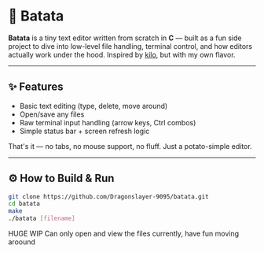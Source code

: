 # 🥔 Batata

**Batata** is a tiny text editor written from scratch in **C** — built as a fun side project to dive into low-level file handling, terminal control, and how editors actually work under the hood. Inspired by [kilo](https://github.com/antirez/kilo), but with my own flavor.

---

## ✨ Features

- Basic text editing (type, delete, move around)
- Open/save any files
- Raw terminal input handling (arrow keys, Ctrl combos)
- Simple status bar + screen refresh logic

That's it — no tabs, no mouse support, no fluff. Just a potato-simple editor.

---

## ⚙️ How to Build & Run

```bash
git clone https://github.com/Dragonslayer-9095/batata.git
cd batata
make
./batata [filename]
```
HUGE WIP
Can only open and view the files currently, have fun moving aroound

